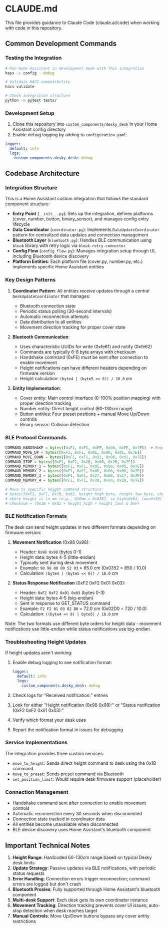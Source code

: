 # CLAUDE.md

This file provides guidance to Claude Code (claude.ai/code) when working with code in this repository.

## Common Development Commands

### Testing the Integration
```bash
# Run Home Assistant in development mode with this integration
hass -c config --debug

# Validate HACS compatibility
hacs validate

# Check integration structure
python -m pytest tests/
```

### Development Setup
1. Clone this repository into `custom_components/desky_desk` in your Home Assistant config directory
2. Enable debug logging by adding to `configuration.yaml`:
```yaml
logger:
  default: info
  logs:
    custom_components.desky_desk: debug
```

## Codebase Architecture

### Integration Structure
This is a Home Assistant custom integration that follows the standard component structure:

- **Entry Point** (`__init__.py`): Sets up the integration, defines platforms (cover, number, button, binary_sensor), and manages config entry lifecycle
- **Data Coordinator** (`coordinator.py`): Implements `DataUpdateCoordinator` pattern for centralized data updates and connection management
- **Bluetooth Layer** (`bluetooth.py`): Handles BLE communication using `bleak` library with retry logic via `bleak-retry-connector`
- **Config Flow** (`config_flow.py`): Manages integration setup through UI, including Bluetooth device discovery
- **Platform Entities**: Each platform file (cover.py, number.py, etc.) implements specific Home Assistant entities

### Key Design Patterns

1. **Coordinator Pattern**: All entities receive updates through a central `DeskUpdateCoordinator` that manages:
   - Bluetooth connection state
   - Periodic status polling (30-second intervals)
   - Automatic reconnection attempts
   - Data distribution to all entities
   - Movement direction tracking for proper cover state

2. **Bluetooth Communication**:
   - Uses characteristic UUIDs for write (0xfe61) and notify (0xfe62)
   - Commands are typically 6-8 byte arrays with checksum
   - Handshake command (0xFE) must be sent after connection to enable movement
   - Height notifications can have different headers depending on firmware version
   - Height calculation: `(byte4 | (byte5 << 8)) / 10.0` cm

3. **Entity Implementation**:
   - Cover entity: Main control interface (0-100% position mapping) with proper direction tracking
   - Number entity: Direct height control (60-130cm range)
   - Button entities: Four preset positions + manual Move Up/Down controls
   - Binary sensor: Collision detection

### BLE Protocol Commands
```python
COMMAND_HANDSHAKE = bytes([0xF1, 0xF1, 0xFE, 0x00, 0xFE, 0x7E])  # Required initialization
COMMAND_MOVE_UP = bytes([0xF1, 0xF1, 0x01, 0x00, 0x01, 0x7E])
COMMAND_MOVE_DOWN = bytes([0xF1, 0xF1, 0x02, 0x00, 0x02, 0x7E])
COMMAND_STOP = bytes([0xF1, 0xF1, 0x2B, 0x00, 0x2B, 0x7E])
COMMAND_MEMORY_1 = bytes([0xF1, 0xF1, 0x05, 0x00, 0x05, 0x7E])
COMMAND_MEMORY_2 = bytes([0xF1, 0xF1, 0x06, 0x00, 0x06, 0x7E])
COMMAND_MEMORY_3 = bytes([0xF1, 0xF1, 0x27, 0x00, 0x27, 0x7E])
COMMAND_MEMORY_4 = bytes([0xF1, 0xF1, 0x28, 0x00, 0x28, 0x7E])

# Move to specific height command structure:
# bytes([0xF1, 0xF1, 0x1B, 0x02, height_high_byte, height_low_byte, checksum, 0x7E])
# where height is in mm (e.g., 850mm = 0x0352, so high=0x03, low=0x52)
# checksum = (0x1B + 0x02 + height_high + height_low) & 0xFF
```

### BLE Notification Formats

The desk can send height updates in two different formats depending on firmware version:

1. **Movement Notification** (0x98 0x98):
   - Header: `0x98 0x98` (bytes 0-1)
   - Height data: bytes 4-5 (little-endian)
   - Typically sent during desk movement
   - Example: `98 98 00 00 52 03` = 85.0 cm (0x0352 = 850 / 10.0)
   - Calculation: `(byte4 | (byte5 << 8)) / 10.0` cm

2. **Status Response Notification** (0xF2 0xF2 0x01 0x03):
   - Header: `0xF2 0xF2 0x01 0x03` (bytes 0-3)
   - Height data: bytes 4-5 (big-endian)
   - Sent in response to GET_STATUS command
   - Example: `F2 F2 01 03 02 D0` = 72.0 cm (0x02D0 = 720 / 10.0)
   - Calculation: `((byte4 << 8) | byte5) / 10.0` cm

Note: The two formats use different byte orders for height data - movement notifications use little-endian while status notifications use big-endian.

### Troubleshooting Height Updates

If height updates aren't working:

1. Enable debug logging to see notification format:
   ```yaml
   logger:
     default: info
     logs:
       custom_components.desky_desk: debug
   ```

2. Check logs for "Received notification:" entries
3. Look for either "Height notification (0x98 0x98):" or "Status notification (0xF2 0xF2 0x01 0x03):"
4. Verify which format your desk uses
5. Report the notification format in issues for debugging

### Service Implementations

The integration provides three custom services:
- `move_to_height`: Sends direct height command to desk using the 0x1B command
- `move_to_preset`: Sends preset command via Bluetooth
- `set_position_limit`: Would require desk firmware support (placeholder)

### Connection Management

- Handshake command sent after connection to enable movement controls
- Automatic reconnection every 30 seconds when disconnected
- Connection state tracked in coordinator data
- All entities become unavailable when disconnected
- BLE device discovery uses Home Assistant's bluetooth component

## Important Technical Notes

1. **Height Range**: Hardcoded 60-130cm range based on typical Desky desk limits
2. **Update Strategy**: Passive updates via BLE notifications, with periodic status requests
3. **Error Handling**: Connection errors trigger reconnection; command errors are logged but don't crash
4. **Bluetooth Proxies**: Fully supported through Home Assistant's bluetooth component
5. **Multi-desk Support**: Each desk gets its own coordinator instance
6. **Movement Tracking**: Direction tracking prevents cover UI issues; auto-stop detection when desk reaches target
7. **Manual Controls**: Move Up/Down buttons bypass any cover entity restrictions
